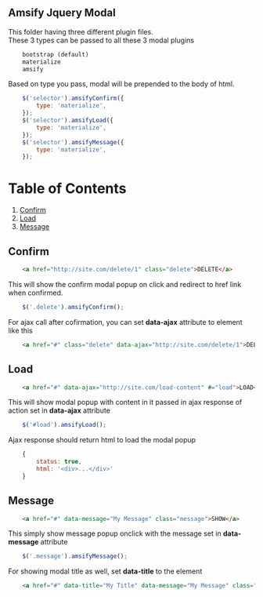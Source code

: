 Amsify Jquery Modal
-------------------

This folder having three different plugin files.
<br/>
These 3 types can be passed to all these 3 modal plugins
```txt
	bootstrap (default)
	materialize
	amsify
```
Based on type you pass, modal will be prepended to the body of html.
```js
	$('selector').amsifyConfirm({
		type: 'materialize',
	});
	$('selector').amsifyLoad({
		type: 'materialize',
	});
	$('selector').amsifyMessage({
		type: 'materialize',
	});
```

# Table of Contents
1. [Confirm](#confirm)
2. [Load](#load)
3. [Message](#message)

## Confirm
```html
	<a href="http://site.com/delete/1" class="delete">DELETE</a>
```
This will show the confirm modal popup on click and redirect to href link when confirmed.
```js
	$('.delete').amsifyConfirm();
```
For ajax call after cofirmation, you can set **data-ajax** attribute to element like this
```html
	<a href="#" class="delete" data-ajax="http://site.com/delete/1">DELETE</a>
```

## Load
```html
	<a href="#" data-ajax="http://site.com/load-content" #="load">LOAD</a>
```
This will show modal popup with content in it passed in ajax response of action set in **data-ajax** attribute
```js
	$('#load').amsifyLoad();
```
Ajax response should return html to load the modal popup
```js
	{
		status: true,
		html: '<div>...</div>'
	}
```

## Message
```html
	<a href="#" data-message="My Message" class="message">SHOW</a>
```
This simply show message popup onclick with the message set in **data-message** attribute
```js
	$('.message').amsifyMessage();
```
For showing modal title as well, set **data-title** to the element
```html
	<a href="#" data-title="My Title" data-message="My Message" class="message">SHOW</a>
```
